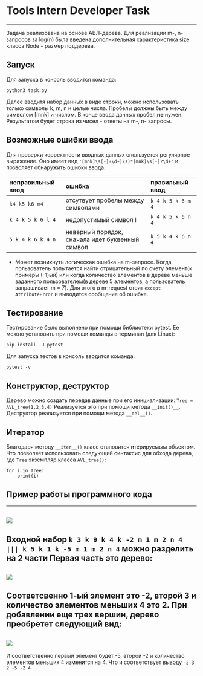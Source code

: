 # Tools Intern Developer Task
---
Задача реализована на основе АВЛ-дерева. Для реализации m-, n- запросов за log(n) была введена дополнительная характеристика size класса Node - размер поддерева. 

## Запуск
Для запуска в консоль вводится команда:
```
python3 task.py
```
Далее вводитя набор данных в виде строки, можно использовать только символы k, m, n и целые числа. Пробелы должны быть между символом [mnk] и числом. В конце ввода данных пробел __не__ нужен. 
Результатом будет строка из чисел - ответы на m-, n- запросы.
## Возможные ошибки ввода
Для проверки корректности вводных данных спользуется регулярное выражение. Оно имеет вид ``` '[mnk]\s[-]?\d+)\s)*[mnk]\s[-]?\d+' ``` и позволяет обнаружить ошибки ввода. 

неправильный ввод | ошибка | правильный ввод
:-----------------|:-------|:---------------
```k4 k5 k6 m4```| отсутвует пробелы между символами| ```k 4 k 5 k 6 m 4```
```k 4 k 5 k 6 l 4``` |недопустимый символ l| ```k 4 k 5 k 6 n 4```
```5 k 4 k 6 k 4 n ```| неверный порядок, сначала идет буквенный символ | ```k 5 k 4 k 6 n 4```

* Может возникнуть логическая ошибка на m-запросе. Когда пользователь попытается найти отрицательный по счету элемент(к примеры (-1)ый) или когда количество элементов в дереве меньше заданного пользователем(в дереве 5 элементов, а пользователь запрашивает m = 7). Для этого в m-request стоит ```except AttributeError``` и выводится сообщение об ошибке. 

## Тестирование
Тестирование было выполнено при помощи библиотеки pytest. Ее можно установить при помощи команды в терминал (для Linux):
``` 
pip install -U pytest 
```
Для запуска тестов в консоль вводится команда: 
```
pytest -v
```


## Конструктор, деструктор
Дерево можно создать передав данные при его инициализации:
``` Tree = AVL_tree(1,2,3,4) ```
Реализуется это при помощи метода ```__init()__```.
Деструктор реализуется при помощи метода ``` __del__() ```.
## Итератор 
Благодаря методу ```__iter__()```  класс становится итерируемым объектом. Что позволяет использовать следующий синтаксис для обхода дерева, где ```Tree``` экземпляр класса ```AVL_tree()```: 
```
for i in Tree:
    print(i)
```

## Пример работы программного кода
---
![](screens/1.jpg)
---
Входной набор ```k 3 k 9 k 4 k -2 m 1 m 2 n 4 ||| k 5 k 1 k -5 m 1 m 2 n 4```  можно разделить на 2 части
Первая часть это дерево:
---
![](screens/2.jpg)
---
Соответсвенно 1-ый элемент это -2, второй 3 и количество элементов меньших 4 это 2. 
При добавлении еще трех вершин, дерево преобретет следующий вид:
---
![](screens/3.jpg)
---
И соответственно первый элемент будет -5, второй -2 и количество элементов меньших 4 изменится на 4.
Что и соответствует выводу ``` -2 3 2 -5 -2 4 ```




